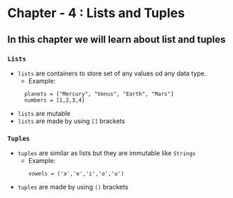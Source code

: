 # Chapter - 4 : Lists and Tuples

## In this chapter we will learn about list and tuples

### `Lists`
- `lists` are containers to store set of any values od any data type.
  - Example: 
  ```
    planets = ["Mercury", "Venus", "Earth", "Mars"]
    numbers = [1,2,3,4]
  ```
- `lists` are mutable
- `lists` are made by using `[]` brackets

### `Tuples`
- `tuples` are similar as lists but they are immutable like `Strings`
  - Example: 
    ```
    vowels = ('a','e','i','o','u')
    ```
- `tuples` are made by using `()` brackets